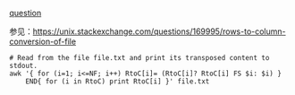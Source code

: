 [question](https://leetcode.com/problems/transpose-file)

参见：https://unix.stackexchange.com/questions/169995/rows-to-column-conversion-of-file

```
# Read from the file file.txt and print its transposed content to stdout.
awk '{ for (i=1; i<=NF; i++) RtoC[i]= (RtoC[i]? RtoC[i] FS $i: $i) }
    END{ for (i in RtoC) print RtoC[i] }' file.txt
```

